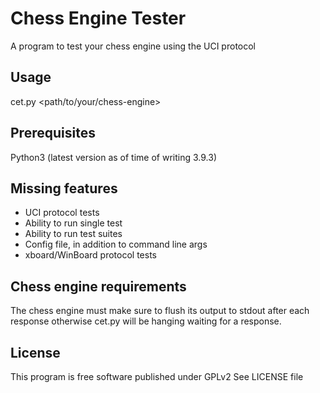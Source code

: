# Chess Engine Tester
A program to test your chess engine using the UCI protocol

## Usage
cet.py <path/to/your/chess-engine>

## Prerequisites
Python3 (latest version as of time of writing 3.9.3)

## Missing features
- UCI protocol tests
- Ability to run single test
- Ability to run test suites
- Config file, in addition to command line args
- xboard/WinBoard protocol tests

## Chess engine requirements
The chess engine must make sure to flush its output to stdout after each response
otherwise cet.py will be hanging waiting for a response.

## License
This program is free software published under GPLv2 See LICENSE file
